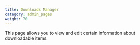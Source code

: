 ```yaml
---
title: Downloads Manager 
category: admin_pages
weight: 70
---
```


This page allows you to view and edit certain information about downloadable items. 
